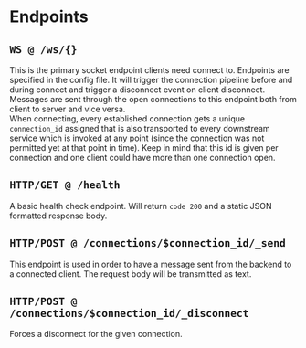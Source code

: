# Endpoints

## `WS @ /ws/{}`

This is the primary socket endpoint clients need connect to. Endpoints are specified in the config file. It will trigger the connection pipeline before and during connect and trigger a disconnect event on client disconnect. \
Messages are sent through the open connections to this endpoint both from client to server and vice versa. \
When connecting, every established connection gets a unique `connection_id` assigned that is also transported to every downstream service which is invoked at any point (since the connection was not permitted yet at that point in time). Keep in mind that this id is given per connection and one client could have more than one connection open.

## `HTTP/GET @ /health`

A basic health check endpoint. Will return `code 200` and a static JSON formatted response body.

## `HTTP/POST @ /connections/$connection_id/_send`

This endpoint is used in order to have a message sent from the backend to a connected client. The request body will be transmitted as text.

## `HTTP/POST @ /connections/$connection_id/_disconnect`

Forces a disconnect for the given connection.
